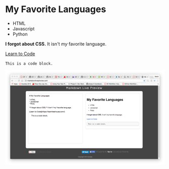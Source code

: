 # My Favorite Languages

* HTML
* Javascript
* Python

**I forgot about CSS.** It isn't *my* favorite language.

[Learn to Code](https://teamtreehouse.com/)

    This is a code block.

![teamwork](teamwork.png)